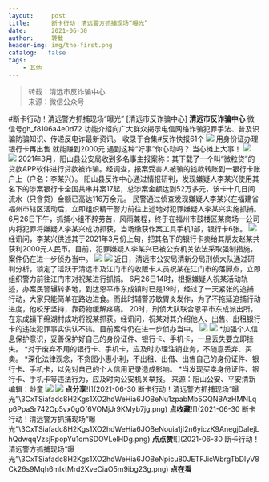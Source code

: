 ```yaml
---
layout:     post
title:      断卡行动！清远警方抓捕现场“曝光”
date:       2021-06-30
author:     转载
header-img: img/the-first.png
catalog:   false
tags:
    - 其他
---
```


<blockquote><p>转载：清远市反诈骗中心<br>
来源：微信公众号</p></blockquote>

#断卡行动！清远警方抓捕现场“曝光”
[清远市反诈骗中心]
**清远市反诈骗中心**
微信号gh_f8106a4e0d72
功能介绍向广大群众揭示电信网络诈骗犯罪手法、普及识骗防骗知识、传递反电诈最新资讯。
收录于合集#反诈快报61个
![]({{site.baseurl}}/postimg/3CxTSiafadc8H2Kgs1XO2hdWeHia6JOBeNUg7QHzduhrLJHa5x7xJMvLxDjPYiawA2KibPkD885Y28tZlNkEYqKqmw.gif)
用身份证办理银行卡再出售
就能赚到2000元
遇到这种“好事”你心动吗？
当心摊上大事！
![]({{site.baseurl}}/postimg/3CxTSiafadc8H2Kgs1XO2hdWeHia6JOBeNeBLaF8QhUPHPLIOd3jAsYs4r2jSaCT4L6t9Lwv2n9Dh1bIpbX7q5lQ.gif)
![]({{site.baseurl}}/postimg/3CxTSiafadc8H2Kgs1XO2hdWeHia6JOBeNPk0wgCsicgqIDWEUGniaYBE8lBkPHXHkdiaRcKF3UlTYpnvDbPich8hVBg.other)
2021年3月，阳山县公安局收到多名事主报案称：其下载了一个叫“微粒贷”的贷款APP软件进行贷款被诈骗。经调查，报案受害人被骗的钱款转账到一银行卡账户上（户名：李某兴）。
阳山县反诈中心通过情报研判，发现嫌疑人李某兴使用其名下的涉案银行卡全国共串并案17起，总涉案金额达到52万多元，该卡十几日间流水（只含贷）金额已高达116万余元。
民警通过侦查发现嫌疑人李某兴在福建省福州市辖区活动后，立即组织精干警力前往上述地对犯罪嫌疑人李某兴实施抓捕。
6月26日下午，抓捕小组不辞劳苦，风雨兼程，终于在福州市鼓楼区某商场一公司内将犯罪将嫌疑人李某兴成功抓获，当场缴获作案工具手机1部，银行卡6张。
![]({{site.baseurl}}/postimg/3CxTSiafadc8H2Kgs1XO2hdWeHia6JOBeNZIGno5fMWh5rWnkOQccrwTm0GGxCeRQI20u0RcDSFY4Jd8Nu7Zy5Vw.other)
经讯问，李某兴供述其于2021年3月份上旬，把其名下的银行卡卖给其朋友赵某共获利2000元人民币。目前，犯罪嫌疑人李某兴已被公安机关依法采取强制措施，案件仍在进一步侦办当中。
![]({{site.baseurl}}/postimg/3CxTSiafadc8H2Kgs1XO2hdWeHia6JOBeN0ib5LtF2pgxBMcRuJ8FJHPmllPHeT38fZQRtQJ2iaPfziaziaySXR5NHCg.other)
![]({{site.baseurl}}/postimg/3CxTSiafadc8H2Kgs1XO2hdWeHia6JOBeNFX5vjsGrCp2H0uU10nkm5cibn96gz7zKa987p7G7yssYMyFFKdR1kEQ.other)
近日，清远市公安局清新分局刑侦大队通过研判分析，锁定了活跃于清远市及江门市的收贩卡人员祝某在江门市的落脚点，立即组织警力前往江门市对祝某进行抓捕。
6月26日14时，根据嫌疑人祝某活动轨迹，办案民警辗转多地，到达恩平市东成镇时已是19时，经过了一天紧张的追捕行动，大家只能简单在路边进食。而此时辅警苏敏胃炎发作，为了不拖延追捕行动进度，他咬牙坚持，靠药物缓解疼痛。
20时，刑侦大队联合恩平市东成派出所，在东成镇下绵湖村成功将祝某抓获。经讯问，祝某对其介绍他人、出售、出租银行卡的违法犯罪事实供认不讳。目前案件仍在进一步侦办当中。
![]({{site.baseurl}}/postimg/3CxTSiafadc8H2Kgs1XO2hdWeHia6JOBeNKG1ibpmb5o0U9RNQnIjOcU2W01rDEnc9OcO2swGnCSxsTnShw4Ye1gg.other)
![]({{site.baseurl}}/postimg/3CxTSiafadc8H2Kgs1XO2hdWeHia6JOBeNwNe4T7597E9WqdZYysYL9nicUYlfTgEzhUP6qJMaCj1aq0pB2avZjVw.other)
*加强个人信息保护意识，妥善保护好自己的身份证件、银行卡、手机卡，一旦丢失要立即挂失。
*对于废弃不用的银行卡、手机卡，应及时办理注销业务，不随意丢弃、买卖。
*深化法律观念，不贪图小惠小利，不出租、出借、出售自己的身份证件、银行卡、手机卡，以免对自己的个人信用记录造成影响。
*当发现买卖身份证件、银行卡、手机卡等违法行为，应及时向公安机关举报。
来源：阳山公安、平安清新
编辑：龄童
![]({{site.baseurl}}/postimg/3CxTSiafadc8H2Kgs1XO2hdWeHia6JOBeNhb2wKaBD7vDtvuPmCp11FzRMVCoib8LtYFszmucfx9GL3CRJJl9DHiaQ.gif)
![]({{site.baseurl}}/postimg/3CxTSiafadc8H2Kgs1XO2hdWeHia6JOBeNciaYQWMlq1kicyTFxvFjJAL7vOOa0HwvL8zyIUSVk6PvkQWTn7Gf7AFA.png)
**点分享**![](2021-06-30
断卡行动！清远警方抓捕现场“曝光”\\3CxTSiafadc8H2Kgs1XO2hdWeHia6JOBeNu1zpabMb5GQNBAzHMNLqp6PpaSr742Op5vx0gOf6VOMjJr9KMyb7jg.png)
**点收藏**![](2021-06-30
断卡行动！清远警方抓捕现场“曝光”\\3CxTSiafadc8H2Kgs1XO2hdWeHia6JOBeNouia1jI2n6yiczK9AnegjDaIejLhQdwqqVzsjRpopYu1omSDOVLelHDg.png)
**点点赞**![](2021-06-30
断卡行动！清远警方抓捕现场“曝光”\\3CxTSiafadc8H2Kgs1XO2hdWeHia6JOBeNpicu80JETFJicWbrgTbDIyV8Ck26s9Mqh6mlxtMrd2XveCiaO5m9ibg23g.png)
**点在看**
